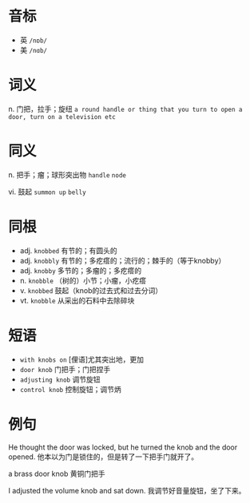 # 音标

- 英 `/nɒb/`
- 美 `/nɑb/`

# 词义

n. 门把，拉手；旋纽
`a round handle or thing that you turn to open a door, turn on a television etc`

# 同义

n. 把手；瘤；球形突出物
`handle` `node`

vi. 鼓起
`summon up` `belly`

# 同根

- adj. `knobbed` 有节的；有圆头的
- adj. `knobbly` 有节的；多疙瘩的；流行的；棘手的（等于knobby）
- adj. `knobby` 多节的；多瘤的；多疙瘩的
- n. `knobble` （树的）小节；小瘤，小疙瘩
- v. `knobbed` 鼓起（knob的过去式和过去分词）
- vt. `knobble` 从采出的石料中去除碎块

# 短语

- `with knobs on` [俚语]尤其突出地，更加
- `door knob` 门把手；门把捏手
- `adjusting knob` 调节旋钮
- `control knob` 控制旋钮；调节炳

# 例句

He thought the door was locked, but he turned the knob and the door opened.
他本以为门是锁住的，但是转了一下把手门就开了。

a brass door knob
黄铜门把手

I adjusted the volume knob and sat down.
我调节好音量旋钮，坐了下来。


